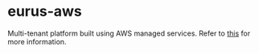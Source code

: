 # eurus-aws

Multi-tenant platform built using AWS managed services. Refer to
[this](https://github.com/fabricetriboix/eurus/tree/main/eurus-aws)
for more information.
